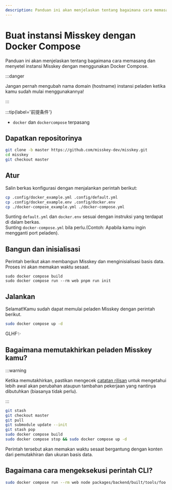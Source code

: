 ```yaml
---
description: Panduan ini akan menjelaskan tentang bagaimana cara memasang dan menyetel instansi Misskey dengan menggunakan Docker Compose.
---
```


# Buat instansi Misskey dengan Docker Compose

Panduan ini akan menjelaskan tentang bagaimana cara memasang dan menyetel instansi Misskey dengan menggunakan Docker Compose.

:::danger

Jangan pernah mengubah nama domain (hostname) instansi peladen ketika kamu sudah mulai menggunakannya!

:::

:::tip{label='前提条件'}

- `docker` dan `dockercompose` terpasang

## Dapatkan repositorinya

```sh
git clone -b master https://github.com/misskey-dev/misskey.git
cd misskey
git checkout master
```

## Atur

Salin berkas konfigurasi dengan menjalankan perintah berikut:

```sh
cp .config/docker_example.yml .config/default.yml
cp .config/docker_example.env .config/docker.env
cp ./docker-compose_example.yml ./docker-compose.yml
```

Sunting `default.yml` dan `docker.env` sesuai dengan instruksi yang terdapat di dalam berkas.\
Sunting `docker-compose.yml` bila perlu.(Contoh: Apabila kamu ingin mengganti port peladen).

## Bangun dan inisialisasi

Perintah berikut akan membangun Misskey dan menginisialisasi basis data. Proses ini akan memakan waktu sesaat.

```shell
sudo docker compose build
sudo docker compose run --rm web pnpm run init
```

## Jalankan

Selamat!Kamu sudah dapat memulai peladen Misskey dengan perintah berikut.

```sh
sudo docker compose up -d
```

GLHF✨

## Bagaimana memutakhirkan peladen Misskey kamu?

:::warning

Ketika memutakhirkan, pastikan mengecek [catatan rilisan](https://github.com/misskey-dev/misskey/blob/master/CHANGELOG.md) untuk mengetahui lebih awal akan perubahan ataupun tambahan pekerjaan yang nantinya dibutuhkan (biasanya tidak perlu).

:::

```sh
git stash
git checkout master
git pull
git submodule update --init
git stash pop
sudo docker compose build
sudo docker compose stop && sudo docker compose up -d
```

Perintah tersebut akan memakan waktu sesaat bergantung dengan konten dari pemutakhiran dan ukuran basis data.

## Bagaimana cara mengeksekusi perintah CLI?

```sh
sudo docker compose run --rm web node packages/backend/built/tools/foo bar
```
